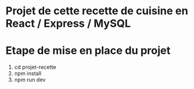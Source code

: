 # Projet de cette recette de cuisine en React / Express / MySQL

# Etape de mise en place du projet
1) cd projet-recette
2) npm install
3) npm run dev
